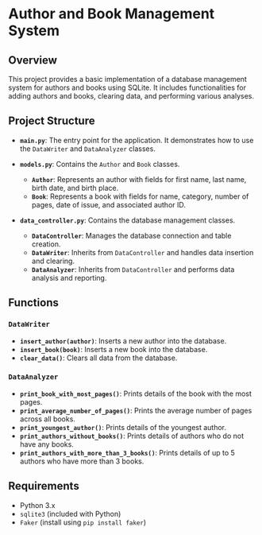 
# Author and Book Management System

## Overview

This project provides a basic implementation of a database management system for authors and books using SQLite. It includes functionalities for adding authors and books, clearing data, and performing various analyses.

## Project Structure

- **`main.py`**: The entry point for the application. It demonstrates how to use the `DataWriter` and `DataAnalyzer` classes.

- **`models.py`**: Contains the `Author` and `Book` classes.
  - **`Author`**: Represents an author with fields for first name, last name, birth date, and birth place.
  - **`Book`**: Represents a book with fields for name, category, number of pages, date of issue, and associated author ID.

- **`data_controller.py`**: Contains the database management classes.
  - **`DataController`**: Manages the database connection and table creation.
  - **`DataWriter`**: Inherits from `DataController` and handles data insertion and clearing.
  - **`DataAnalyzer`**: Inherits from `DataController` and performs data analysis and reporting.

## Functions

### `DataWriter`

- **`insert_author(author)`**: Inserts a new author into the database.
- **`insert_book(book)`**: Inserts a new book into the database.
- **`clear_data()`**: Clears all data from the database.

### `DataAnalyzer`

- **`print_book_with_most_pages()`**: Prints details of the book with the most pages.
- **`print_average_number_of_pages()`**: Prints the average number of pages across all books.
- **`print_youngest_author()`**: Prints details of the youngest author.
- **`print_authors_without_books()`**: Prints details of authors who do not have any books.
- **`print_authors_with_more_than_3_books()`**: Prints details of up to 5 authors who have more than 3 books.

## Requirements

- Python 3.x
- `sqlite3` (included with Python)
- `Faker` (install using `pip install faker`)


